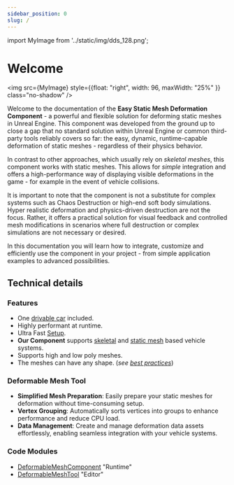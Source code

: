 ```yaml
---
sidebar_position: 0
slug: /
---
```


import MyImage from '../static/img/dds_128.png';

# Welcome

<img src={MyImage} style={{float: "right", width: 96, maxWidth: "25%" }} class="no-shadow" />

Welcome to the documentation of the **Easy Static Mesh Deformation Component** - a powerful and flexible solution for deforming static meshes in Unreal Engine. This component was developed from the ground up to close a gap that no standard solution within Unreal Engine or common third-party tools reliably covers so far: the easy, dynamic, runtime-capable deformation of static meshes - regardless of their physics behavior.

In contrast to other approaches, which usually rely on *skeletal meshes*, this component works with static meshes. This allows for *simple* integration and offers a high-performance way of displaying visible deformations in the game - for example in the event of vehicle collisions.

It is important to note that the component is not a substitute for complex systems such as Chaos Destruction or high-end soft body simulations. Hyper realistic deformation and physics-driven destruction are not the focus. Rather, it offers a practical solution for visual feedback and controlled mesh modifications in scenarios where full destruction or complex simulations are not necessary or desired.

In this documentation you will learn how to integrate, customize and efficiently use the component in your project - from simple application examples to advanced possibilities.


## Technical details

### Features
- One [drivable car](./installation/example.md) included.
- Highly performant at runtime.
- Ultra Fast [Setup](./guides/mesh-component/setup.md).
- **Our Component** supports [skeletal](./advanced-guides/chaos-vehicle.md) and [static mesh](./advanced-guides/advanced-vehicle-system.md) based vehicle systems.
- Supports high and low poly meshes.
- The meshes can have any shape. (*see [best practices](./guides/mesh-asset/staticmesh.md)*)

### Deformable Mesh Tool
- **Simplified Mesh Preparation**: Easily prepare your static meshes for deformation without time-consuming setup.
- **Vertex Grouping**: Automatically sorts vertices into groups to enhance performance and reduce CPU load.
- **Data Management**: Create and manage deformation data assets effortlessly, enabling seamless integration with your vehicle systems.

### Code Modules
- [DeformableMeshComponent](./guides/mesh-component/overview.md) "Runtime"
- [DeformableMeshTool](./guides/mesh-tool/overview.md) "Editor"